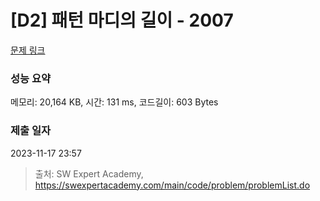 # [D2] 패턴 마디의 길이 - 2007 

[문제 링크](https://swexpertacademy.com/main/code/problem/problemDetail.do?contestProbId=AV5P1kNKAl8DFAUq) 

### 성능 요약

메모리: 20,164 KB, 시간: 131 ms, 코드길이: 603 Bytes

### 제출 일자

2023-11-17 23:57



> 출처: SW Expert Academy, https://swexpertacademy.com/main/code/problem/problemList.do